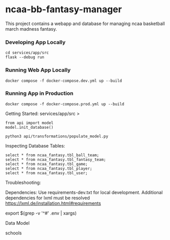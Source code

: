 # ncaa-bb-fantasy-manager

This project contains a webapp and database for managing ncaa basketball march madness fantasy.

### Developing App Locally
    cd services/app/src
    flask --debug run 

### Running Web App Locally
    docker compose -f docker-compose.dev.yml up --build

### Running App in Production
    docker compose -f docker-compose.prod.yml up --build

Getting Started:
    services/app/src >

    from api import model
    model.init_database()

    python3 api/transformations/populate_model.py

Inspecting Database Tables:

    select * from ncaa_fantasy.tbl_ball_team;
    select * from ncaa_fantasy.tbl_fantasy_team;
    select * from ncaa_fantasy.tbl_game;
    select * from ncaa_fantasy.tbl_player;
    select * from ncaa_fantasy.tbl_user;

Troubleshooting:

Dependencies:
Use requirements-dev.txt for local development.
Additional dependencies for lxml must be resolved
https://lxml.de/installation.html#requirements


export $(grep -v '^#' .env | xargs)

Data Model

schools

